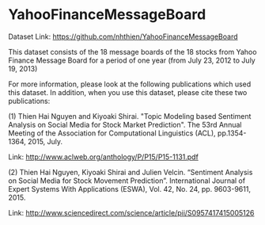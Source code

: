 # YahooFinanceMessageBoard
Dataset Link: https://github.com/nhthien/YahooFinanceMessageBoard

This dataset consists of  the 18 message boards of the 18 stocks from Yahoo Finance Message Board for a period of one year (from July 23, 2012 to July 19, 2013)

For more information, please look at the following publications which used this dataset. In addition, when you use this dataset, please cite these two publications:

(1) Thien Hai Nguyen and Kiyoaki Shirai. "Topic Modeling based Sentiment Analysis on Social Media for Stock Market Prediction". The 53rd Annual Meeting of the Association for Computational Linguistics (ACL), pp.1354-1364, 2015, July. 

Link: http://www.aclweb.org/anthology/P/P15/P15-1131.pdf

(2) Thien Hai Nguyen, Kiyoaki Shirai and Julien Velcin. “Sentiment Analysis on Social Media for Stock Movement Prediction”. International Journal of Expert Systems With Applications (ESWA), Vol. 42, No. 24, pp. 9603-9611, 2015.

Link: http://www.sciencedirect.com/science/article/pii/S0957417415005126
